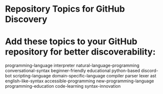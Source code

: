 # Repository Topics for GitHub Discovery
# Add these topics to your GitHub repository for better discoverability:

programming-language
interpreter
natural-language-programming
conversational-syntax
beginner-friendly
educational
python-based
discord-bot
scripting-language
domain-specific-language
compiler
parser
lexer
ast
english-like-syntax
accessible-programming
new-programming-language
programming-education
code-learning
syntax-innovation
